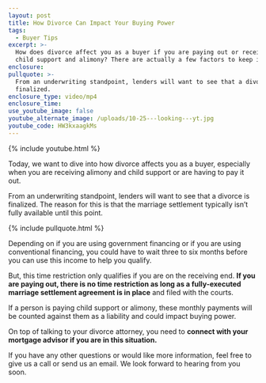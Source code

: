 ```yaml
---
layout: post
title: How Divorce Can Impact Your Buying Power
tags:
  - Buyer Tips
excerpt: >-
  How does divorce affect you as a buyer if you are paying out or receiving
  child support and alimony? There are actually a few factors to keep in mind.
enclosure:
pullquote: >-
  From an underwriting standpoint, lenders will want to see that a divorce is
  finalized.
enclosure_type: video/mp4
enclosure_time:
use_youtube_image: false
youtube_alternate_image: /uploads/10-25---looking---yt.jpg
youtube_code: HW3kxaagkMs
---
```



{% include youtube.html %}

Today, we want to dive into how divorce affects you as a buyer, especially when you are receiving alimony and child support or are having to pay it out.

From an underwriting standpoint, lenders will want to see that a divorce is finalized. The reason for this is that the marriage settlement typically isn’t fully available until this point.

{% include pullquote.html %}

Depending on if you are using government financing or if you are using conventional financing, you could have to wait three to six months before you can use this income to help you qualify.

But, this time restriction only qualifies if you are on the receiving end. **If you are paying out, there is no time restriction as long as a fully-executed marriage settlement agreement is in place** and filed with the courts.

If a person is paying child support or alimony, these monthly payments will be counted against them as a liability and could impact buying power.

On top of talking to your divorce attorney, you need to **connect with your mortgage advisor if you are in this situation.**

If you have any other questions or would like more information, feel free to give us a call or send us an email. We look forward to hearing from you soon.